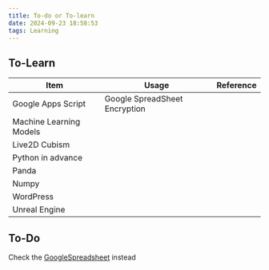 ```yaml
---
title: To-do or To-learn
date: 2024-09-23 18:58:53
tags: Learning
---
```


## To-Learn

|  Item | Usage  | Reference  |
|---|---|---|
|  Google Apps Script |  Google SpreadSheet Encryption |   |
|  Machine Learning Models |   |   |
|  Live2D Cubism |   |   |
|  Python in advance |   |   |
|  Panda |   |   |
|  Numpy |   |   |
|  WordPress |   |   |
|  Unreal Engine |   |   |

## To-Do

Check the [GoogleSpreadsheet](https://docs.google.com/spreadsheets/d/1HqYdcL1VBh9IAFbJQTiceuSw8OmERYOx0ifigz3si1I/edit?gid=1314221794#gid=1314221794) instead